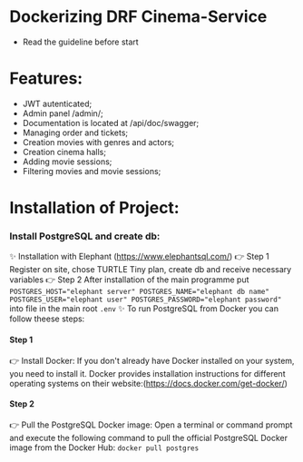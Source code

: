 # Dockerizing DRF Cinema-Service

- Read the guideline before start

# Features:

- JWT autenticated;
- Admin panel /admin/;
- Documentation is located at /api/doc/swagger;
- Managing order and tickets;
- Creation movies with genres and actors;
- Creation cinema halls;
- Adding movie sessions;
- Filtering movies and movie sessions;

# Installation of Project:

### Install PostgreSQL and create db:

✨ Installation with Elephant (https://www.elephantsql.com/)
👉 Step 1 Register on site, chose TURTLE Tiny plan, create db and receive necessary variables
👉 Step 2 After installation of the main programme put
``
POSTGRES_HOST="elephant server"
POSTGRES_NAME="elephant db name"
POSTGRES_USER="elephant user"
POSTGRES_PASSWORD="elephant password"
``
into file in the main root
``
.env
``
✨ To run PostgreSQL from Docker you can follow theese steps:

#### Step 1
👉  Install Docker: If you don't already have Docker installed on your system,
    you need to install it. Docker provides installation instructions for 
    different operating systems on their website:(https://docs.docker.com/get-docker/)

#### Step 2
👉 Pull the PostgreSQL Docker image: Open a terminal or command prompt and execute
   the following command to pull the official PostgreSQL Docker image from the Docker Hub:
``
docker pull postgres
``
